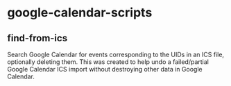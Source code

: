 # google-calendar-scripts

## find-from-ics

Search Google Calendar for events corresponding to the UIDs in an ICS file, optionally deleting them. This was created to help undo a failed/partial Google Calendar ICS import without destroying other data in Google Calendar.
